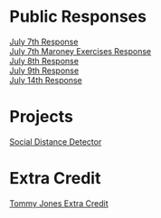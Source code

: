 # Public Responses
[July 7th Response](https://ashuang2013.github.io/public/July7Response)<br/>
[July 7th Maroney Exercises Response](https://ashuang2013.github.io/public/July7ExerciseMaroney)<br/>
[July 8th Response](https://ashuang2013.github.io/public/July8Response)<br/>
[July 9th Response](https://ashuang2013.github.io/public/July9Response)<br/>
[July 14th Response](https://ashuang2013.github.io/public/July14Response)

# Projects 
[Social Distance Detector](https://ashuang2013.github.io/public/SocialDistanceDetector)<br/>

# Extra Credit
[Tommy Jones Extra Credit](https://ashuang2013.github.io/public/TommyJonesAlumniTalks)
